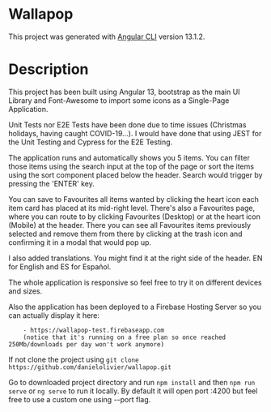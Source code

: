 # Wallapop

This project was generated with [Angular CLI](https://github.com/angular/angular-cli) version 13.1.2.

# Description

This project has been built using Angular 13, bootstrap as the main UI Library and Font-Awesome to import some icons as a Single-Page Application.

Unit Tests nor E2E Tests have been done due to time issues (Christmas holidays, having caught COVID-19...). I would have done that using JEST for the Unit Testing and Cypress for the E2E Testing.

The application runs and automatically shows you 5 items. You can filter those items using the search input at the top of the page or sort the items using the sort component placed below the header. Search would trigger by pressing the 'ENTER' key.

You can save to Favourites all items wanted by clicking the heart icon each item card has placed at its mid-right level. There's also a Favourites page, where you can route to by clicking Favourites (Desktop) or at the heart icon (Mobile) at the header. There you can see all Favourites items previously selected and remove them from there by clicking at the trash icon and confirming it in a modal that would pop up.

I also added translations. You might find it at the right side of the header. EN for English and ES for Español.

The whole application is responsive so feel free to try it on different devices and sizes.

Also the application has been deployed to a Firebase Hosting Server so you can actually display it here:

        - https://wallapop-test.firebaseapp.com
        (notice that it's running on a free plan so once reached 250Mb/downloads per day won't work anymore)

If not clone the project using `git clone https://github.com/danielolivier/wallapop.git`

Go to downloaded project directory and run `npm install` and then `npm run serve` or `ng serve` to run it locally. By default it will open port :4200 but feel free to use a custom one using --port flag.

